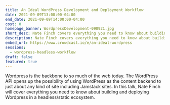 ```yaml
---
title: An Ideal WordPress Development and Deployment Workflow
date: 2021-09-09T13:00:00-04:00
end_date: 2021-09-09T14:00:00-04:00
cost: 0
homepage_banner: WordpressDevelopment-090921.jpg
short_desc: Nate Finch covers everything you need to know about building and deploying Wordpress in a headless/static ecosystem.
description: Nate Finch covers everything you need to know about building and deploying Wordpress in a headless/static ecosystem.
embed_url: https://www.crowdcast.io/e/an-ideal-wordpress
sessions:
  - wordpress-headless-workflow
draft: false
featured: true
---
```


Wordpress is the backbone to so much of the web today. The WordPress API opens up the possibility of using WordPress as the content backend to just about any kind of site including Jamstack sites. In this talk, Nate Finch will cover everything you need to know about building and deploying Wordpress in a headless/static ecosystem.
